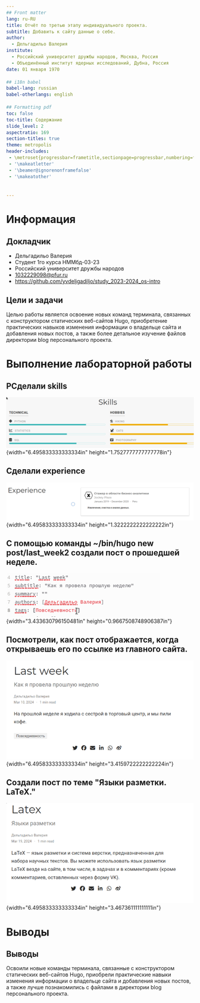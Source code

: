 ```yaml
---
## Front matter
lang: ru-RU
title: Отчёт по третью этапу индивидуального проекта.
subtitle: Добавить к сайту данные о себе.
author:
  - Дельгадильо Валерия
institute:
  - Российский университет дружбы народов, Москва, Россия
  - Объединённый институт ядерных исследований, Дубна, Россия
date: 01 января 1970

## i18n babel
babel-lang: russian
babel-otherlangs: english

## Formatting pdf
toc: false
toc-title: Содержание
slide_level: 2
aspectratio: 169
section-titles: true
theme: metropolis
header-includes:
 - \metroset{progressbar=frametitle,sectionpage=progressbar,numbering=fraction}
 - '\makeatletter'
 - '\beamer@ignorenonframefalse'
 - '\makeatother'


---
```



# Информация

## Докладчик

  * Дельгадильо Валерия
  * Студент 1го курса НММбд-03-23
  * Российский университет дружбы народов
  * [1032229098@pfur.ru](mailto:1032229098@pfur.ru)
  * <https://github.com/yvdeljgadiljo/study_2023-2024_os-intro>

## Цели и задачи
Целью работы является освоение новых команд
терминала, связанных с конструктором статических веб-сайтов Hugo,
приобретение практических навыков изменения информации о владельце сайта
и добавления новых постов, а также более детальное изучение файлов
директории blog персонального проекта.


# Выполнение лабораторной работы

## РСделали skills

![](image/image1.png){width="6.495833333333334in"
height="1.7527777777777778in"}


## Сделали experience

![](image/image2.png){width="6.495833333333334in"
height="1.3222222222222222in"}


## С помощью команды \~/bin/hugo new post/last_week2 создали пост о прошедшей неделе.

![](image/image3.png){width="3.433630796150481in"
height="0.9667508748906387in"}


## Посмотрели, как пост отображается, когда открываешь его по ссылке из главного сайта.

![](image/image4.png){width="6.495833333333334in"
height="3.4159722222222224in"}


## Создали пост по теме "Языки разметки. LaTeX."

![](image/image5.png){width="6.495833333333334in"
height="3.467361111111111in"}




# Выводы
## Выводы
Освоили новые команды терминала, связанные с конструктором статических
веб-сайтов Hugo, приобрели практические навыки изменения информации о
владельце сайта и добавления новых постов, а также лучше познакомились с
файлами в директории blog персонального проекта.
